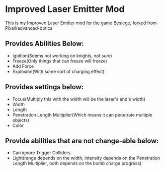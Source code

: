 # Improved Laser Emitter Mod
This is my Improved Laser Emitter mod for the game [Besiege](http://www.besiege.spiderlinggames.co.uk/), forked from Pixali/advanced-optics

## Provides Abilities Below:
- Ignition(Seems not working on knights, not sure)
- Freeze(Only things that can freeze will freeze)
- Add Force
- Explosion(With some sort of charging effect)

## Provides settings below:
- Focus(Multiply this with the width will be the laser's end's width)
- Width
- Length
- Penetration Length Multiplier(Which means it can penetrate multiple objects)
- Color

## Provide abilities that are not change-able below:
- Can ignore Trigger Colliders. 
- Light(range depends on the width, intensity depends on the Penetration Length Multiplier, both depends on the bomb charge progress)
